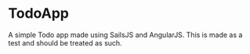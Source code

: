 # TodoApp

A simple Todo app made using SailsJS and AngularJS. This is made as a test and should be treated as such.
